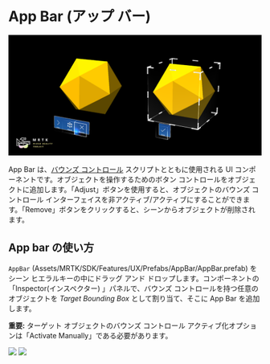 # App Bar (アップ バー)

![App bar](../Documentation/Images/AppBar/MRTK_AppBar_Main.png)

App Bar は、[バウンズ コントロール](README_BoundsControl.md) スクリプトとともに使用される UI コンポーネントです。オブジェクトを操作するためのボタン コントロールをオブジェクトに追加します。「Adjust」ボタンを使用すると、オブジェクトのバウンズ コントロール インターフェイスを非アクティブ/アクティブにすることができます。「Remove」ボタンをクリックすると、シーンからオブジェクトが削除されます。

## App bar の使い方
`AppBar` (Assets/MRTK/SDK/Features/UX/Prefabs/AppBar/AppBar.prefab) をシーン ヒエラルキーの中にドラッグ アンド ドロップします。コンポーネントの 「Inspector(インスペクター) 」パネルで、バウンズ コントロールを持つ任意のオブジェクトを  *Target Bounding Box* として割り当て、そこに App Bar を追加します。

**重要:** ターゲット オブジェクトのバウンズ コントロール アクティブ化オプションは「Activate Manually」である必要があります。

<img src="../Documentation/Images/AppBar/MRTK_AppBar_Setup1.png" width="450">

<img src="../Documentation/Images/AppBar/MRTK_AppBar_Setup2.png" width="450">


